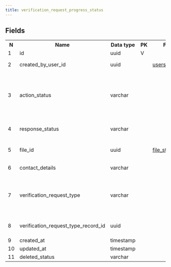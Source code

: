 ```yaml
---
title: verification_request_progress_status 
---
```


## Fields

<table style="width: 100%">
    <colgroup>
       <col span="1" style="width: 3%;"/>
       <col span="1" style="width: 12%;"/>
       <col span="1" style="width: 10%;"/>
       <col span="1" style="width: 3%;"/>
       <col span="1" style="width: 12%;"/>
       <col span="1" style="width: 60%;"/>
    </colgroup>
  <tr>
    <th>N</th>
    <th>Name</th>
    <th>Data type</th>
    <th>PK</th>
    <th>FK</th>
    <th>Description</th>
  </tr>
<tr><td>1</td><td>id</td><td>uuid</td><td>V</td><td></td><td>autogenerated</td></tr>
<tr><td>2</td><td>created_by_user_id</td><td>uuid</td><td></td><td><a href="users.md">users</a></td><td>user (verifier) that created the record</td></tr>
<tr><td>3</td><td>action_status</td><td>varchar</td><td></td><td></td><td>Possible statuses: EMAIL_SENT - The entity has been contacted by email, MADE_CALL - A phone call was placed to the entity, INSTITUTE_VISITED - The entity’s site has been visited</td></tr>
<tr><td>4</td><td>response_status</td><td>varchar</td><td></td><td></td><td>Possible statuses: FAIL - No response SUCCESS - Response</td></tr>
<tr><td>5</td><td>file_id</td><td>uuid</td><td></td><td><a href="file_storage.md">file_storage</a></td><td>A document in pdf format attached to the current status as evidence</td></tr>
<tr><td>6</td><td>contact_details</td><td>varchar</td><td></td><td></td><td>Free text specifying emails, phone numbers etc</td></tr>
<tr><td>7</td><td>verification_request_type</td><td>varchar</td><td></td><td></td><td>Defines which verification table is referenced by this record. Verification enum. One of: EDUCATION, EXPERIENCE, PROFESSIONAL_CERTIFICATE</td></tr>
<tr><td>8</td><td>verification_request_type_record_id</td><td>uuid</td><td></td><td></td><td>A reference to one a sub VRs of the type specified in verification_request_type field</td></tr>
<tr><td>9</td><td>created_at</td><td>timestamp</td><td></td><td></td><td></td></tr>
<tr><td>10</td><td>updated_at</td><td>timestamp</td><td></td><td></td><td></td></tr>
<tr><td>11</td><td>deleted_status</td><td>varchar</td><td></td><td></td><td>ACTIVE, DELETED</td></tr>

</table>